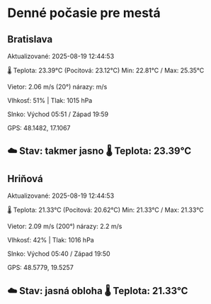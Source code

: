 ﻿# Denné počasie pre mestá

## Bratislava
Aktualizované: 2025-08-19 12:44:53

🌡️ Teplota: 23.39°C 
(Pocitová: 23.12°C)
Min: 22.81°C / Max: 25.35°C

Vietor: 2.06 m/s    (20°) 
nárazy:  m/s

Vlhkosť: 51% | Tlak: 1015 hPa

Slnko: Východ 05:51 / Západ 19:59

GPS: 48.1482, 17.1067

☁️ Stav: takmer jasno        🌡️ Teplota: 23.39°C
---

## Hriňová
Aktualizované: 2025-08-19 12:44:53

🌡️ Teplota: 21.33°C 
(Pocitová: 20.62°C)
Min: 21.33°C / Max: 21.33°C

Vietor: 2.09 m/s (200°)
nárazy: 2.2 m/s

Vlhkosť: 42% | Tlak: 1016 hPa

Slnko: Východ 05:40 / Západ 19:50

GPS: 48.5779, 19.5257

☁️ Stav: jasná obloha        🌡️ Teplota: 21.33°C
---
